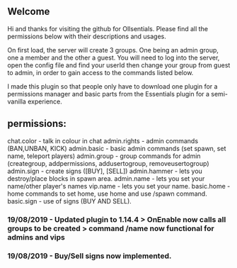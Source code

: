 ## Welcome
Hi and thanks for visiting the github for Ollsentials.
Please find all the permissions below with their descriptions and usages.

On first load, the server will create 3 groups. One being an admin group, one a member and the other a guest. 
You will need to log into the server, open the config file and find your userId then change your group from guest to admin,
in order to gain access to the commands listed below.

I made this plugin so that people only have to download one plugin for a permissions manager and basic parts from the
Essentials plugin for a semi-vanilla experience.

## permissions:
chat.color - talk in colour in chat
admin.rights - admin commands (BAN,UNBAN, KICK)
admin.basic - basic admin commands (set spawn, set name, teleport players)
admin.group - group commands for admin (creategroup, addpermissions, addusertogroup, removeusertogroup)
admin.sign - create signs ([BUY], [SELL])
admin.hammer - lets you destroy/place blocks in spawn area.
admin.name - lets you set your name/other player's names
vip.name - lets you set your name.
basic.home - home commands to set home, use home and use /spawn command.
basic.sign - use of signs (BUY AND SELL).

### 19/08/2019 - Updated plugin to 1.14.4 > OnEnable now calls all groups to be created > command /name now functional for admins and vips
### 19/08/2019 - Buy/Sell signs now implemented.

